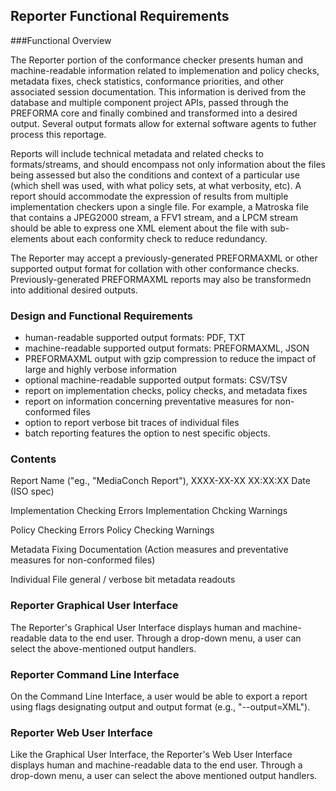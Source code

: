## Reporter Functional Requirements

###Functional Overview

The Reporter portion of the conformance checker presents human and machine-readable information related to implemenation and policy checks, metadata fixes, check statistics, conformance priorities, and other associated session documentation. This information is derived from the database and multiple component project APIs, passed through the PREFORMA core and finally combined and transformed into a desired output. Several output formats allow for external software agents to futher process this reportage. 

Reports will include technical metadata and related checks to formats/streams, and should encompass not only information about the files being assessed but also the conditions and context of a particular use (which shell was used, with what policy sets, at what verbosity, etc). A report should accommodate the expression of results from multiple implementation checkers upon a single file. For example, a Matroska file that contains a JPEG2000 stream, a FFV1 stream, and a LPCM stream should be able to express one XML element about the file with sub-elements about each conformity check to reduce redundancy.

The Reporter may accept a previously-generated PREFORMAXML or other supported output format for collation with other conformance checks. Previously-generated PREFORMAXML reports may also be transformedn into additional desired outputs. 

### Design and Functional Requirements

- human-readable supported output formats: PDF, TXT
- machine-readable supported output formats: PREFORMAXML, JSON
- PREFORMAXML output with gzip compression to reduce the impact of large and highly verbose information
- optional machine-readable supported output formats: CSV/TSV
- report on implementation checks, policy checks, and metadata fixes
- report on information concerning preventative measures for non-conformed files
- option to report verbose bit traces of individual files
- batch reporting features the option to nest specific objects.

### Contents

Report Name ("eg., "MediaConch Report"), XXXX-XX-XX XX:XX:XX Date (ISO spec)

Implementation Checking Errors
Implementation Chcking Warnings

Policy Checking Errors
Policy Checking Warnings

Metadata Fixing Documentation (Action measures and preventative measures for non-conformed files)

Individual File general / verbose bit metadata readouts

### Reporter Graphical User Interface

The Reporter's Graphical User Interface displays human and machine-readable data to the end user. Through a drop-down menu, a user can select the above-mentioned output handlers.

### Reporter Command Line Interface

On the Command Line Interface, a user would be able to export a report using flags designating output and output format (e.g., "--output=XML").

### Reporter Web User Interface

Like the Graphical User Interface, the Reporter's Web User Interface displays human and machine-readable data to the end user. Through a drop-down menu, a user can select the above mentioned output handlers.

